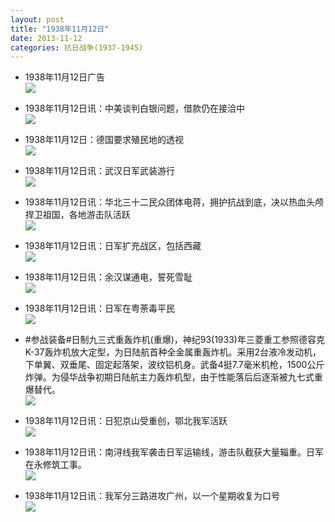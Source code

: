```yaml
---
layout: post
title: "1938年11月12日"
date: 2013-11-12
categories: 抗日战争(1937-1945)
---
```


<meta name="referrer" content="no-referrer" />

- 1938年11月12日广告 <br/><img src="https://ww4.sinaimg.cn/large/aca367d8jw1eailc3ph93j20ef0kcwih.jpg" />

- 1938年11月12日讯：中美谈判白银问题，借款仍在接洽中 <br/><img src="https://ww4.sinaimg.cn/large/aca367d8jw1eaijlnb5ynj20cs0jidk5.jpg" />

- 1938年11月12日：德国要求殖民地的透视 <br/><img src="https://ww4.sinaimg.cn/large/aca367d8jw1eaihv6wud2j20cs0keq9s.jpg" />

- 1938年11月12日讯：武汉日军武装游行 <br/><img src="https://ww3.sinaimg.cn/large/aca367d8jw1eaieed6euwj20ai05tdgr.jpg" />

- 1938年11月12日讯：华北三十二民众团体电蒋，拥护抗战到底，决以热血头颅捍卫祖国，各地游击队活跃 <br/><img src="https://ww2.sinaimg.cn/large/aca367d8jw1eaiaxhojeuj20cs1a0akz.jpg" />

- 1938年11月12日讯：日军扩充战区，包括西藏 <br/><img src="https://ww1.sinaimg.cn/large/aca367d8jw1eai5q902yij208r05t0ti.jpg" />

- 1938年11月12日讯：余汉谋通电，誓死雪耻 <br/><img src="https://ww4.sinaimg.cn/large/aca367d8jw1eai3zuvm61j206s05u3z1.jpg" />

- 1938年11月12日讯：日军在粤荼毒平民 <br/><img src="https://ww2.sinaimg.cn/large/aca367d8jw1eai29dvlz6j20bz05vdh0.jpg" />

- #参战装备#日制九三式重轰炸机(重爆)，神纪93(1933)年三菱重工参照德容克K-37轰炸机放大定型，为日陆航首种全金属重轰炸机。采用2台液冷发动机，下单翼、双垂尾、固定起落架，波纹铝机身。武备4挺7.7毫米机枪，1500公斤炸弹。为侵华战争初期日陆航主力轰炸机型，由于性能落后后逐渐被九七式重爆替代。 <br/><img src="https://ww3.sinaimg.cn/large/aca367d8jw1eai08dwuunj20go0if3zh.jpg" />

- 1938年11月12日讯：日犯京山受重创，鄂北我军活跃 <br/><img src="https://ww4.sinaimg.cn/large/aca367d8jw1eahysjteotj20cs0xtjyo.jpg" />

- 1938年11月12日讯：南浔线我军袭击日军运输线，游击队截获大量辎重。日军在永修筑工事。 <br/><img src="https://ww4.sinaimg.cn/large/aca367d8jw1eahx22mid1j209z0brtan.jpg" />

- 1938年11月12日讯：我军分三路进攻广州，以一个星期收复为口号 <br/><img src="https://ww1.sinaimg.cn/large/aca367d8jw1eahvbny1ayj20cs28xtm8.jpg" />

